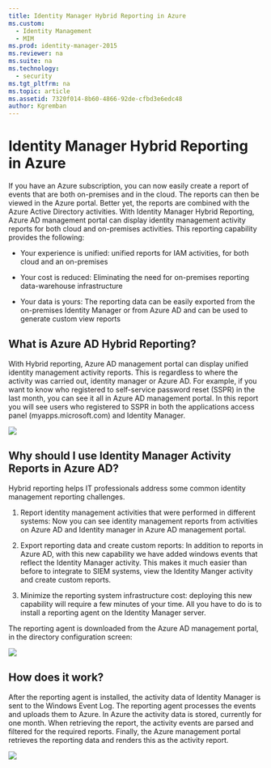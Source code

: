 ```yaml
---
title: Identity Manager Hybrid Reporting in Azure
ms.custom:
  - Identity Management
  - MIM
ms.prod: identity-manager-2015
ms.reviewer: na
ms.suite: na
ms.technology:
  - security
ms.tgt_pltfrm: na
ms.topic: article
ms.assetid: 7320f014-8b60-4866-92de-cfbd3e6edc48
author: Kgremban
---
```

# Identity Manager Hybrid Reporting in Azure
If you have an Azure subscription, you can now easily create a report of events that are both on-premises and in the cloud. The reports can then be viewed in the Azure portal. Better yet, the reports are combined with the Azure Active Directory activities. With Identity Manager Hybrid Reporting, Azure AD management portal can display identity management activity reports for both cloud and on-premises activities. This reporting capability provides the following:

-   Your experience is unified: unified reports for IAM activities, for both cloud and an on-premises

-   Your cost is reduced: Eliminating the need for on-premises reporting data-warehouse infrastructure

-   Your data is yours: The reporting data can be easily exported from the on-premises Identity Manager or from Azure AD and can be used to generate custom view reports

## What is Azure AD Hybrid Reporting?
With Hybrid reporting, Azure AD management portal can display unified identity management activity reports. This is regardless to where the activity was carried out, identity manager or Azure AD. For example, if you want to know who registered to self-service password reset (SSPR) in the last month, you can see it all in Azure AD management portal. In this report you will see users who registered to SSPR in both the applications access panel (myapps.microsoft.com) and Identity Manager.

![](././media/MIM_Hybrid_passwordreset.jpg)

## Why should I use Identity Manager Activity Reports in Azure AD?
Hybrid reporting helps IT professionals address some common identity management reporting challenges.

1.  Report identity management activities that were performed in different systems: Now you can see identity management reports from activities on Azure AD and Identity manager in Azure AD management portal.

2.  Export reporting data and create custom reports: In addition to reports in Azure AD, with this new capability we have added windows events that reflect the Identity Manager activity. This makes it much easier than before to integrate to SIEM systems, view the Identity Manger activity and create custom reports.

3.  Minimize the reporting system infrastructure cost: deploying this new capability will require a few minutes of your time. All you have to do is to install a reporting agent on the Identity Manager server.

The reporting agent is downloaded from the Azure AD management portal, in the directory configuration screen:

![](././media/MIM_Hybrid_downloadReportAgent.jpg)

## How does it work?
After the reporting agent is installed, the activity data of Identity Manager is sent to the Windows Event Log. The reporting agent processes the events and uploads them to Azure. In Azure the activity data is stored, currently for one month. When retrieving the report, the activity events are parsed and filtered for the required reports. Finally, the Azure management portal retrieves the reporting data and renders this as the activity report.

![](././media/MIM_Hybrid_howitworks.png)
